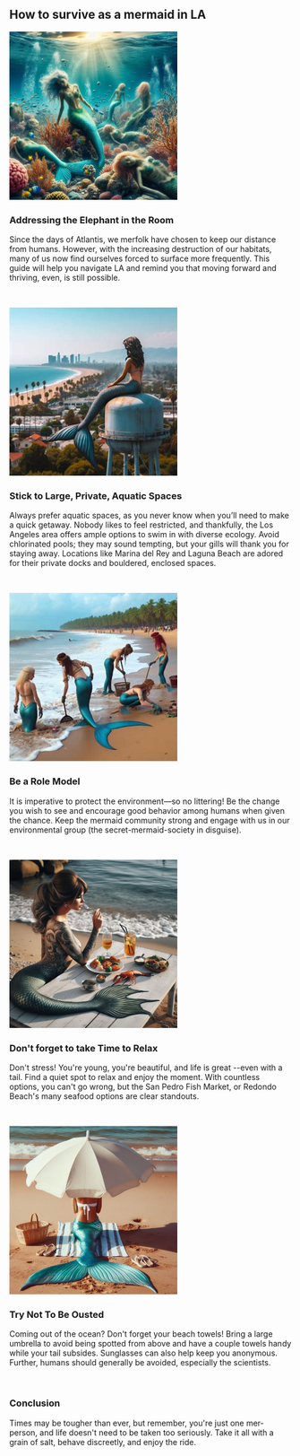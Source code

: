 ## How to survive as a mermaid in LA

<img src="OIG2.N_CTG5.vvRwbeAdVG.png" width="300">

### Addressing the Elephant in the Room
Since the days of Atlantis, we merfolk have chosen to keep our distance from humans. However, with the increasing destruction of our habitats, many of us now find ourselves forced to surface more frequently. This guide will help you navigate LA and remind you that moving forward and thriving, even, is still possible.

&nbsp;

<img src="OIG1.h.jpg" width="300">

### Stick to Large, Private, Aquatic Spaces
Always prefer aquatic spaces, as you never know when you’ll need to make a quick getaway. Nobody likes to feel restricted, and thankfully, the Los Angeles area offers ample options to swim in with diverse ecology. Avoid chlorinated pools; they may sound tempting, but your gills will thank you for staying away. Locations like Marina del Rey and Laguna Beach are adored for their private docks and bouldered, enclosed spaces.

&nbsp;

<img src="OIG2.0wZKAnE2D.jpg" width="300">

### Be a Role Model
It is imperative to protect the environment—so no littering! Be the change you wish to see and encourage good behavior among humans when given the chance. Keep the mermaid community strong and engage with us in our environmental group (the secret-mermaid-society in disguise).

&nbsp;

<img src="enjoy2.jpg" width="300">

### Don't forget to take Time to Relax
Don't stress! You're young, you're beautiful, and life is great --even with a tail. Find a quiet spot to relax and enjoy the moment. With countless options, you can't go wrong, but the San Pedro Fish Market, or Redondo Beach's many seafood options are clear standouts.

&nbsp;

<img width="300" src="https://github.com/steventhestudent/how-to-survive-as-a-mermaid-in-la/blob/main/_a4acd498-f160-44c0-b331-e116640428bb.jpg?raw=true">

### Try Not To Be Ousted
Coming out of the ocean? Don't forget your beach towels! Bring a large umbrella to avoid being spotted from above and have a couple towels handy while your tail subsides. Sunglasses can also help keep you anonymous. Further, humans should generally be avoided, especially the scientists.

&nbsp;

### Conclusion
Times may be tougher than ever, but remember, you're just one mer-person, and life doesn't need to be taken too seriously. Take it all with a grain of salt, behave discreetly, and enjoy the ride.
